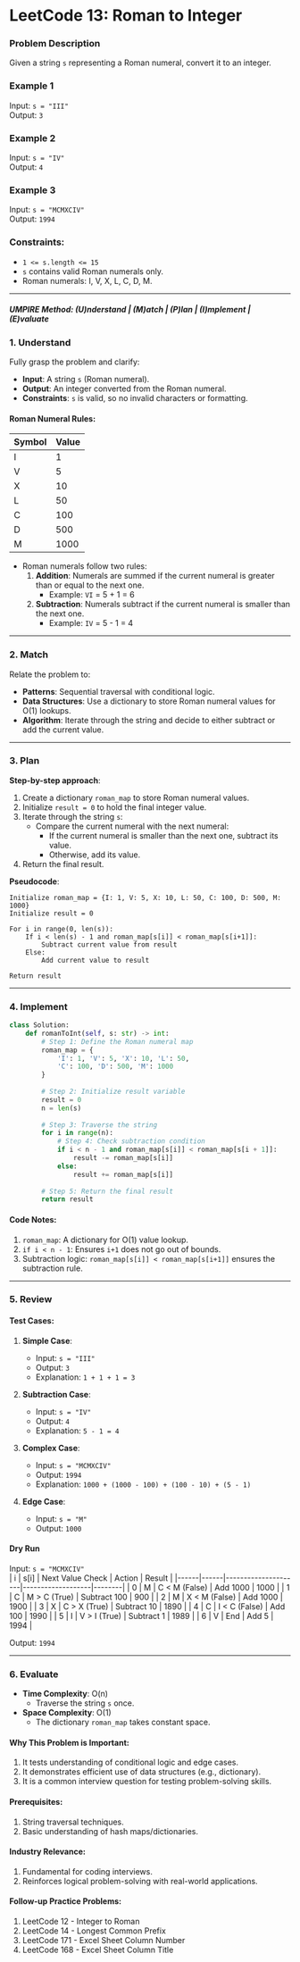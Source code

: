 # LeetCode 13: Roman to Integer

### Problem Description
Given a string `s` representing a Roman numeral, convert it to an integer.

### **Example 1**
Input: `s = "III"`  
Output: `3`

### **Example 2**
Input: `s = "IV"`  
Output: `4`

### **Example 3**
Input: `s = "MCMXCIV"`  
Output: `1994`

### Constraints:
- `1 <= s.length <= 15`
- `s` contains valid Roman numerals only.
- Roman numerals: I, V, X, L, C, D, M.

---

##### UMPIRE Method: (U)nderstand | (M)atch | (P)lan | (I)mplement | (E)valuate

### 1. Understand
Fully grasp the problem and clarify:
- **Input**: A string `s` (Roman numeral).
- **Output**: An integer converted from the Roman numeral.
- **Constraints**: `s` is valid, so no invalid characters or formatting.

#### Roman Numeral Rules:
| Symbol | Value |
|--------|-------|
| I      | 1     |
| V      | 5     |
| X      | 10    |
| L      | 50    |
| C      | 100   |
| D      | 500   |
| M      | 1000  |

- Roman numerals follow two rules:
  1. **Addition**: Numerals are summed if the current numeral is greater than or equal to the next one.
     - Example: `VI` = 5 + 1 = 6
  2. **Subtraction**: Numerals subtract if the current numeral is smaller than the next one.
     - Example: `IV` = 5 - 1 = 4

---

### 2. Match
Relate the problem to:
- **Patterns**: Sequential traversal with conditional logic.
- **Data Structures**: Use a dictionary to store Roman numeral values for O(1) lookups.
- **Algorithm**: Iterate through the string and decide to either subtract or add the current value.

---

### 3. Plan
**Step-by-step approach**:
1. Create a dictionary `roman_map` to store Roman numeral values.
2. Initialize `result = 0` to hold the final integer value.
3. Iterate through the string `s`:
   - Compare the current numeral with the next numeral:
     - If the current numeral is smaller than the next one, subtract its value.
     - Otherwise, add its value.
4. Return the final result.

**Pseudocode**:
```plaintext
Initialize roman_map = {I: 1, V: 5, X: 10, L: 50, C: 100, D: 500, M: 1000}
Initialize result = 0

For i in range(0, len(s)):
    If i < len(s) - 1 and roman_map[s[i]] < roman_map[s[i+1]]:
        Subtract current value from result
    Else:
        Add current value to result

Return result
```

---

### 4. Implement
```python
class Solution:
    def romanToInt(self, s: str) -> int:
        # Step 1: Define the Roman numeral map
        roman_map = {
            'I': 1, 'V': 5, 'X': 10, 'L': 50,
            'C': 100, 'D': 500, 'M': 1000
        }
        
        # Step 2: Initialize result variable
        result = 0
        n = len(s)
        
        # Step 3: Traverse the string
        for i in range(n):
            # Step 4: Check subtraction condition
            if i < n - 1 and roman_map[s[i]] < roman_map[s[i + 1]]:
                result -= roman_map[s[i]]
            else:
                result += roman_map[s[i]]
        
        # Step 5: Return the final result
        return result
```

#### **Code Notes**:
1. `roman_map`: A dictionary for O(1) value lookup.
2. `if i < n - 1`: Ensures `i+1` does not go out of bounds.
3. Subtraction logic: `roman_map[s[i]] < roman_map[s[i+1]]` ensures the subtraction rule.

---

### 5. Review
#### **Test Cases**:
1. **Simple Case**:
   - Input: `s = "III"`
   - Output: `3`
   - Explanation: `1 + 1 + 1 = 3`

2. **Subtraction Case**:
   - Input: `s = "IV"`
   - Output: `4`
   - Explanation: `5 - 1 = 4`

3. **Complex Case**:
   - Input: `s = "MCMXCIV"`
   - Output: `1994`
   - Explanation: `1000 + (1000 - 100) + (100 - 10) + (5 - 1)`

4. **Edge Case**:
   - Input: `s = "M"`
   - Output: `1000`

#### **Dry Run**
Input: `s = "MCMXCIV"`  
| i   | s[i] | Next Value Check    | Action            | Result |
|------|------|---------------------|-------------------|--------|
| 0    | M    | C < M (False)       | Add 1000          | 1000   |
| 1    | C    | M > C (True)        | Subtract 100      | 900    |
| 2    | M    | X < M (False)       | Add 1000          | 1900   |
| 3    | X    | C > X (True)        | Subtract 10       | 1890   |
| 4    | C    | I < C (False)       | Add 100           | 1990   |
| 5    | I    | V > I (True)        | Subtract 1        | 1989   |
| 6    | V    | End                 | Add 5             | 1994   |

Output: `1994`

---

### 6. Evaluate
- **Time Complexity**: O(n)
  - Traverse the string `s` once.
- **Space Complexity**: O(1)
  - The dictionary `roman_map` takes constant space.

#### **Why This Problem is Important**:
1. It tests understanding of conditional logic and edge cases.
2. It demonstrates efficient use of data structures (e.g., dictionary).
3. It is a common interview question for testing problem-solving skills.

#### **Prerequisites**:
1. String traversal techniques.
2. Basic understanding of hash maps/dictionaries.

#### **Industry Relevance**:
1. Fundamental for coding interviews.
2. Reinforces logical problem-solving with real-world applications.

#### **Follow-up Practice Problems**:
1. LeetCode 12 - Integer to Roman
2. LeetCode 14 - Longest Common Prefix
3. LeetCode 171 - Excel Sheet Column Number
4. LeetCode 168 - Excel Sheet Column Title
